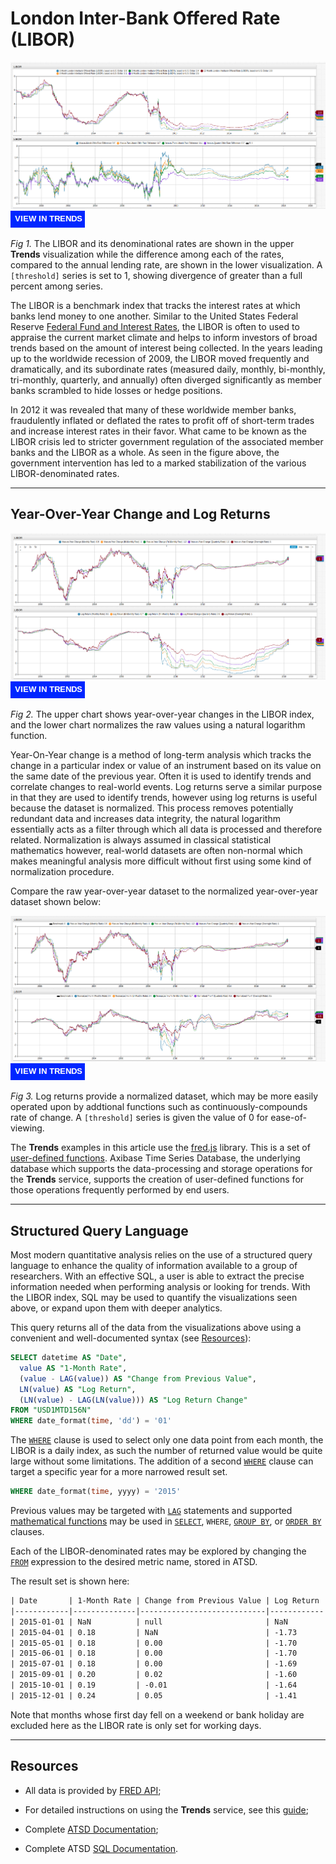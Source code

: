 # London Inter-Bank Offered Rate (LIBOR)

![](./images/libor-title.png)
[![](./images/button-new.png)](https://trends.axibase.com/8f97e6db#fullscreen)

*Fig 1.* The LIBOR and its denominational rates are shown in the upper **Trends** visualization while the difference among each of the rates, compared to the annual lending rate, are shown in the lower visualization. A `[threshold]` series is set to 1, showing divergence of greater than a full percent among series.

The LIBOR is a benchmark index that tracks the interest rates at which banks lend money to one another. Similar to the United States Federal Reserve [Federal Fund and Interest Rates](../../research/analysis/fed-fund-interest/README.md), the LIBOR is often to used to appraise the current market climate and helps to inform investors of broad trends based on the amount of interest being collected. In the years leading up to the worldwide recession of 2009, the LIBOR moved frequently and dramatically, and its subordinate rates (measured daily, monthly, bi-monthly, tri-monthly, quarterly, and annually) often diverged significantly as member banks scrambled to hide losses or hedge positions.

In 2012 it was revealed that many of these worldwide member banks, fraudulently inflated or deflated the rates to profit off of short-term trades and increase interest rates in their favor. What came to be known as the LIBOR crisis led to stricter government regulation of the associated member banks and the LIBOR as a whole. As seen in the figure above, the government intervention has led to a marked stabilization of the various LIBOR-denominated rates.

---

## Year-Over-Year Change and Log Returns

![](./images/yoy-log.png)
[![](./images/button-new.png)](https://trends.axibase.com/ea89aea3#fullscreen)

*Fig 2.* The upper chart shows year-over-year changes in the LIBOR index, and the lower chart normalizes the raw values using a natural logarithm function.

Year-On-Year change is a method of long-term analysis which tracks the change in a particular index or value of an instrument based on its value on the same date of the previous year. Often it is used to identify trends and correlate changes to real-world events. Log returns serve a similar purpose in that they are used to identify trends, however using log returns is useful because the dataset is normalized. This process removes potentially redundant data and increases data integrity, the natural logarithm essentially acts as a filter through which all data is processed and therefore related. Normalization is always assumed in classical statistical mathematics however, real-world datasets are often non-normal which makes meaningful analysis more difficult without first using some kind of normalization procedure.

Compare the raw year-over-year dataset to the normalized year-over-year dataset shown below:

![](./images/yoy-yoyn.png)
[![](./images/button-new.png)](https://trends.axibase.com/a400eabf#fullscreen)

*Fig 3.* Log returns provide a normalized dataset, which may be more easily operated upon by addtional functions such as continuously-compounds rate of change. A `[threshold]` series is given the value of 0 for ease-of-viewing.

The **Trends** examples in this article use the [fred.js](../../integrations/shared/trends.md#fred-library) library. This is a set of [user-defined functions](../../integrations/shared/trends.md#user-defined-functions). Axibase Time Series Database, the underlying database which supports the data-processing and storage operations for the **Trends** service, supports the creation of user-defined functions for those operations frequently performed by end users.

---

## Structured Query Language

Most modern quantitative analysis relies on the use of a structured query language to enhance the quality of information available to a group of researchers. With an effective SQL, a user is able to extract the precise information needed when performing analysis or looking for trends. With the LIBOR index, SQL may be used to quantify the visualizations seen above, or expand upon them with deeper analytics.

This query returns all of the data from the visualizations above using a convenient and well-documented syntax (see [Resources](#resources)):

```sql
SELECT datetime AS "Date",
  value AS "1-Month Rate",
  (value - LAG(value)) AS "Change from Previous Value",
  LN(value) AS "Log Return",
  (LN(value) - LAG(LN(value))) AS "Log Return Change"
FROM "USD1MTD156N"
WHERE date_format(time, 'dd') = '01'
```

The [`WHERE`](https://axibase.com/docs/atsd/sql/#where-clause) clause is used to select only one data point from each month, the LIBOR is a daily index, as such the number of returned value would be quite large without some limitations. The addition of a second [`WHERE`](https://axibase.com/docs/atsd/sql/#where-clause) clause can target a specific year for a more narrowed result set.

```sql
WHERE date_format(time, yyyy) = '2015'
```

Previous values may be targeted with [`LAG`](https://axibase.com/docs/atsd/sql/#lag) statements and supported [mathematical functions](https://axibase.com/docs/atsd/sql/#mathematical-functions) may be used in [`SELECT`](https://axibase.com/docs/atsd/sql/#select-expression), `WHERE`, [`GROUP BY`](https://axibase.com/docs/atsd/sql/#group-by-columns), or [`ORDER BY`](https://axibase.com/docs/atsd/sql/#ordering) clauses.

Each of the LIBOR-denominated rates may be explored by changing the [`FROM`](https://axibase.com/docs/atsd/sql/#select-expression) expression to the desired metric name, stored in ATSD.

The result set is shown here:

```txt
| Date       | 1-Month Rate | Change from Previous Value | Log Return | Log Return Change |
|------------|--------------|----------------------------|------------|-------------------|
| 2015-01-01 | NaN          | null                       | NaN        | null              |
| 2015-04-01 | 0.18         | NaN                        | -1.73      | NaN               |
| 2015-05-01 | 0.18         | 0.00                       | -1.70      | 0.03              |
| 2015-06-01 | 0.18         | 0.00                       | -1.70      | 0.00              |
| 2015-07-01 | 0.18         | 0.00                       | -1.69      | 0.01              |
| 2015-09-01 | 0.20         | 0.02                       | -1.60      | 0.08              |
| 2015-10-01 | 0.19         | -0.01                      | -1.64      | -0.04             |
| 2015-12-01 | 0.24         | 0.05                       | -1.41      | 0.23              |
```

Note that months whose first day fell on a weekend or bank holiday are excluded here as the LIBOR rate is only set for working days.

---

## Resources

* All data is provided by [FRED API](https://fred.stlouisfed.org/);

* For detailed instructions on using the **Trends** service, see this [guide](../../integrations/shared/trends.md#using-trends);

* Complete [ATSD Documentation](https://axibase.com/docs/atsd/);

* Complete ATSD [SQL Documentation](https://axibase.com/docs/atsd/sql/).
